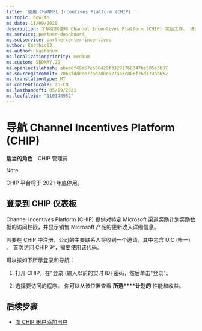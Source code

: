```yaml
---
title: '使用 CHANNEL Incentives Platform (CHIP) '
ms.topic: how-to
ms.date: 11/09/2020
description: 了解如何使用 Channel Incentives Platform (CHIP) 奖励工作。 请注意，此平台将于 2021 年底停用。
ms.service: partner-dashboard
ms.subservice: partnercenter-incentives
author: Karthic83
ms.author: kashanum
ms.localizationpriority: medium
ms.custom: SEOMAY.20
ms.openlocfilehash: ebee6f49a57eb56429f33291768347be505e3b37
ms.sourcegitcommit: 7063fdddee77ad2d8e627ab3c806f76d173ab652
ms.translationtype: MT
ms.contentlocale: zh-CN
ms.lasthandoff: 05/19/2021
ms.locfileid: "110148952"
---
```

# <a name="navigate-the-channel-incentives-platform-chip"></a>导航 Channel Incentives Platform (CHIP) 

**适当的角色**：CHIP 管理员

>[!NOTE]
>CHIP 平台将于 2021 年底停用。

## <a name="sign-into-the-chip-dashboard"></a>登录到 CHIP 仪表板

Channel Incentives Platform (CHIP) 提供对特定 Microsoft 渠道奖励计划奖励数据的访问权限，并显示销售 Microsoft 产品的更新收入详细信息。

若要在 CHIP 中注册，公司的主要联系人将收到一个邀请，其中包含 UIC (唯一) 。 首次访问 CHIP 时，需要使用该代码。


可以按如下所示登录和导航：

1. 打开 CHIP，在"登录 (输入以前的实时 ID) 密码，然后单击"登录"。
 
1. 选择要访问的程序。
你可以从该位置查看 **所选****计划的** 性能和收益。 

## <a name="next-steps"></a>后续步骤

- [向 CHIP 帐户添加用户](chip-users.md)